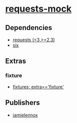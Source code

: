 # [requests-mock](https://pypi.org/project/requests-mock)

## Dependencies
- [requests (<3,>=2.3)](packages/r/requests.md)
- [six](packages/s/six.md)


## Extras

### fixture
- [fixtures; extra=='fixture'](packages/f/fixtures.md)


## Publishers
- [jamielennox](https://pypi.org/user/jamielennox)

